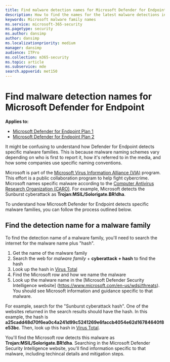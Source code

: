 ```yaml
---
title: Find malware detection names for Microsoft Defender for Endpoint 
description: How to find the names for the latest malware detections in Defender for Endpoint
keywords: Microsoft malware family names
ms.service: microsoft-365-security
ms.pagetype: security
ms.author: dansimp
author: dansimp
ms.localizationpriority: medium
manager: dansimp
audience: ITPro
ms.collection: m365-security
ms.topic: article
ms.subservice: mde
search.appverid: met150
---
```


# Find malware detection names for Microsoft Defender for Endpoint

**Applies to:**
- [Microsoft Defender for Endpoint Plan 1](https://go.microsoft.com/fwlink/?linkid=2154037)
- [Microsoft Defender for Endpoint Plan 2](https://go.microsoft.com/fwlink/?linkid=2154037)

It might be confusing to understand how Defender for Endpoint detects specific malware families. This is because malware naming schemes vary depending on who is first to report it, how it's referred to in the media, and how some companies use specific naming conventions.

Microsoft is part of the [Microsoft Virus Information Alliance (VIA)](/microsoft-365/security/intelligence/virus-information-alliance-criteria) program. This effort is a public collaboration program to help fight cybercrime. Microsoft names specific malware according to the [Computer Antivirus Research Organization (CARO)](/microsoft-365/security/intelligence/malware-naming). For example, Microsoft detects the Sunburst cyberattack as **Trojan:MSIL/Solorigate.BR!dha**.

To understand how Microsoft Defender for Endpoint detects specific malware families, you can follow the process outlined below. 

## Find the detection name for a malware family
To find the detection name of a malware family, you'll need to search the internet for the malware name plus "hash".

1. Get the name of the malware family
2. Search the web for *malware family* + **cyberattack + hash** to find the hash
3. Look up the hash in [Virus Total](https://www.virustotal.com/)
4. Find the Microsoft row and how we name the malware
5. Look up the malware name in the [Microsoft Defender Security Intelligence website] (https://www.microsoft.com/en-us/wdsi/threats). You should see Microsoft information and guidance specific to that malware.

For example, search for the "Sunburst cyberattack hash". One of the websites returned in the search results should have the hash. In this example, the hash is **a25cadd48d70f6ea0c4a241d99c5241269e6faccb4054e62d16784640f8e53bc**. Then, look up this hash in [Virus Total](https://www.virustotal.com/).

You'll find the Microsoft row detects this malware as **Trojan:MSIL/Solorigate.BR!dha**. Searching in the Microsoft Defender Security Intelligence website, you'll find information specific to that malware, including techincal details and mitigation steps.